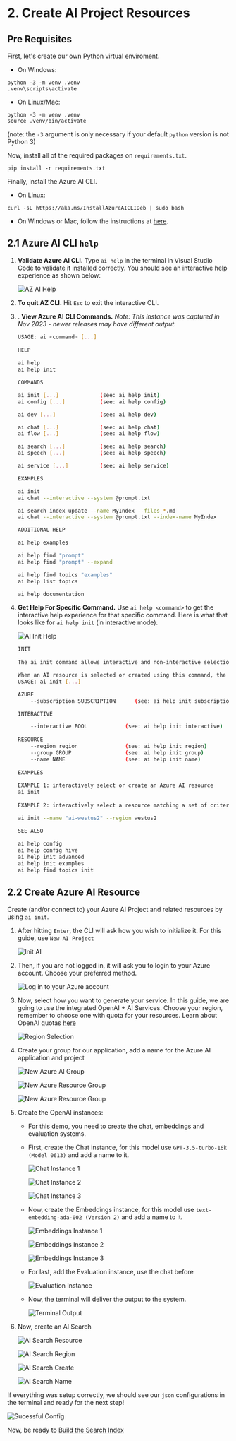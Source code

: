 # 2. Create AI Project Resources
## Pre Requisites

First, let's create our own Python virtual enviroment. 

- On Windows:

```
python -3 -m venv .venv
.venv\scripts\activate
```

- On Linux/Mac:

```
python -3 -m venv .venv
source .venv/bin/activate
```
(note: the `-3` argument is only necessary if your default `python` version is not Python 3)

Now, install all of the required packages on `requirements.txt`.

```
pip install -r requirements.txt
```

Finally, install the Azure AI CLI. 

- On Linux:

```
curl -sL https://aka.ms/InstallAzureAICLIDeb | sudo bash
```

- On Windows or Mac, follow the instructions at [here](https://aka.ms/aistudio/docs/cli).

## 2.1 Azure AI CLI `help`
1. **Validate Azure AI CLI.** Type `ai help` in the terminal in Visual Studio Code to validate it installed correctly. You should see an interactive help experience as shown below:


    ![AZ AI Help](../img/11-AZAIHelp.png)

2. **To quit AZ CLI.** Hit `Esc` to exit the interactive CLI.

3. . **View Azure AI CLI Commands.** 
 _Note: This instance was captured in Nov 2023 - newer releases may have different output_.

    ```bash
    USAGE: ai <command> [...]                                       
                                                                    
    HELP                                                            
                                                                    
    ai help
    ai help init

    COMMANDS

    ai init [...]             (see: ai help init)
    ai config [...]           (see: ai help config)

    ai dev [...]              (see: ai help dev)

    ai chat [...]             (see: ai help chat)
    ai flow [...]             (see: ai help flow)

    ai search [...]           (see: ai help search)
    ai speech [...]           (see: ai help speech)

    ai service [...]          (see: ai help service)

    EXAMPLES

    ai init
    ai chat --interactive --system @prompt.txt

    ai search index update --name MyIndex --files *.md
    ai chat --interactive --system @prompt.txt --index-name MyIndex

    ADDITIONAL HELP

    ai help examples

    ai help find "prompt"
    ai help find "prompt" --expand

    ai help find topics "examples"
    ai help list topics

    ai help documentation
    ```

4. **Get Help For Specific Command.** Use `ai help <command>` to get the interactive help experience for that specific command. Here is what that looks like for `ai help init` (in interactive mode).

    ![AI Init Help](../img/12-AIInitHelp.png)

    ```bash
    INIT  
                                                                                                       
    The ai init command allows interactive and non-interactive selection or creation of Azure AI Services resources.                                                                                               

    When an AI resource is selected or created using this command, the associated resource keys and region are retrieved and automatically stored in the local AI configuration datastore.                                                                           
    USAGE: ai init [...]                                                                                                    

    AZURE                                                                                                                                                                                            
        --subscription SUBSCRIPTION      (see: ai help init subscription)    

    INTERACTIVE

        --interactive BOOL            (see: ai help init interactive)             
                                                                                                                                                                  
    RESOURCE                                                                                                                                                                                                                                                                                                    
        --region region               (see: ai help init region)                                                                                                                                             
        --group GROUP                 (see: ai help init group)                                                                                                                                             
        --name NAME                   (see: ai help init name)                                                                                                
                                                                          
    EXAMPLES
                                                            
    EXAMPLE 1: interactively select or create an Azure AI resource                                                                                     
    ai init
                                                                           
    EXAMPLE 2: interactively select a resource matching a set of criteria 

    ai init --name "ai-westus2" --region westus2

    SEE ALSO 
                                                                                 
    ai help config
    ai help config hive
    ai help init advanced
    ai help init examples
    ai help find topics init
    ```

## 2.2 Create Azure AI Resource

Create (and/or connect to) your Azure AI Project and related resources by using `ai init`.

1. After hitting `Enter`, the CLI will ask how you wish to initialize it. For this guide, use `New AI Project`

    ![Init AI](../img/13-InitAI.png)

2. Then, if you are not logged in, it will ask you to login to your Azure account. Choose your preferred method.

    ![Log in to your Azure account](../img/14-AILogin.png)

3. Now, select how you want to generate your service. In this guide, we are going to use the integrated OpenAI + AI Services. Choose your region, remember to choose one with quota for your resources. Learn about OpenAI quotas [here](https://learn.microsoft.com/en-us/azure/ai-services/openai/quotas-limits?WT.mc_id=academic-0000-pablolopes)

    ![Region Selection](../img/15-RegionSelect.png)

4. Create your group for our application, add a name for the Azure AI application and project

    ![New Azure AI Group](../img/16-NewAzAIGroup.png)

    ![New Azure Resource Group](../img/17-NewResourceGroup.png)

    ![New Azure Resource Group](../img/18-AzAIProject.png)

5. Create the OpenAI instances:

    - For this demo, you need to create the chat, embeddings and evaluation systems. 

    - First, create the Chat instance, for this model use `GPT-3.5-turbo-16k (Model 0613)` and add a name to it.

        ![Chat Instance 1](../img/19-ChatInstance.png)

        ![Chat Instance 2](../img/20-ChatInstanceModel.png)

        ![Chat Instance 3](../img/21-AddNameChatInstance.png)


    - Now, create the Embeddings instance, for this model use `text-embedding-ada-002 (Version 2)` and add a name to it.

        ![Embeddings Instance 1](../img/22-EmbeddingsInstance.png)

        ![Embeddings Instance 2](../img/23-EmbeddingsInstanceModel.png)

        ![Embeddings Instance 3](../img/24-AddNameEmbeddingsInstance.png)

    - For last, add the Evaluation instance, use the chat before

        ![Evaluation Instance](../img/25-EvaluationModel.png)

    - Now, the terminal will deliver the output to the system.

        ![Terminal Output](../img/26-TerminalAOIOutput.png)

6. Now, create an AI Search 

    ![Ai Search Resource](../img/27-AISearchResource.png)

    ![AI Search Region](../img/28-RegionAISearch.png)

    ![Ai Search Create](../img/29-CreateAISearch.png)

    ![Ai Search Name](../img/30-NameAISearch.png)

If everything was setup correctly, we should see our `json` configurations in the terminal and ready for the next step!

![Sucessful Config](../img/31-SucessfulConfig.png)

Now, be ready to [Build the Search Index](./03-build-search-index.md)
